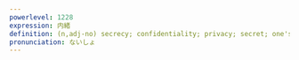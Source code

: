 ```yaml
---
powerlevel: 1228
expression: 内緒
definition: (n,adj-no) secrecy; confidentiality; privacy; secret; one's circumstances (esp. fiscal); inner realization; personal enlightenment; kitchen; (P)
pronunciation: ないしょ
---
```

